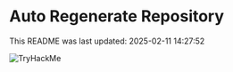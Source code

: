 # Auto Regenerate Repository

This README was last updated: 2025-02-11 14:27:52

 ![TryHackMe](https://tryhackme.com/badge/533634)